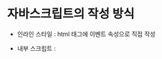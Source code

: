 # 자바스크립트의 작성 방식

- 인라인 스타일 : html 태그에 이벤트 속성으로 직접 작성

- 내부 스크립트 : <script> 태그 내부에 작성

- 외부 스크립트 : js 파일에 작성 후 <script> 태그로 임포트(import)

* 자바스크립트를 인라인으로 작성할 수 있게 해주는 속성은 보통 on으로 시작된다. 단점은 해당 이벤트가 실행이 되었을때만 코드가 실행되어 한계가 있다.(잘 사용하지 않음)

</br>

# 자바스크립트 파일 불러오기

< body >
html 코드 생략
< script type="text/javascript" src="js파일 위치" >< /script >
< /body >
< /html >

*스크립트 태그는 페이지 로딩 속도 최적화를 위해 바디의 닫는태그 바로위에 적어주는것이 관행적

